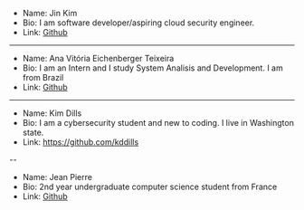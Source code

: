 
- Name: Jin Kim
- Bio: I am software developer/aspiring cloud security engineer.
- Link: [Github](https://www.github.com/jinwoov)

---

- Name: Ana Vitória Eichenberger Teixeira
- Bio: I am an Intern and I study System Analisis and Development. I am from Brazil
- Link: [Github](https://github.com/Mackyw)

---

- Name: Kim Dills
- Bio: I am a cybersecurity student and new to coding. I live in Washington state.
- Link: https://github.com/kddills

--

- Name: Jean Pierre
- Bio: 2nd year undergraduate computer science student from France 
- Link: [Github](https://github.com/aaabot)
